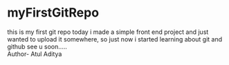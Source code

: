 # myFirstGitRepo
this is my first git repo today i made a simple front end project and just wanted to upload it somewhere,
so just now i started learning about git and github see u soon.....
<br>
Author- Atul Aditya
